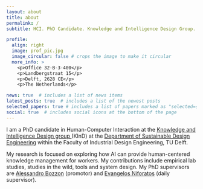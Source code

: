 ```yaml
---
layout: about
title: about
permalink: /
subtitle: HCI. PhD Candidate. Knowledge and Intelligence Design Group. Delft University of Technology.

profile:
  align: right
  image: prof_pic.jpg
  image_circular: false # crops the image to make it circular
  more_info: >
    <p>Office 32-B-3-400</p>
    <p>Landbergstraat 15</p>
    <p>Delft, 2628 CE</p>
    <p>The Netherlands</p>

news: true  # includes a list of news items
latest_posts: true  # includes a list of the newest posts
selected_papers: true # includes a list of papers marked as "selected={true}"
social: true  # includes social icons at the bottom of the page
---
```


I am a PhD candidate in Human-Computer Interaction at the <a href="https://www.tudelft.nl/io/over-io/afdelingen/sustainable-design-engineering/kind">Knowledge and Intelligence Design group </a> (KInD) at the [Department of Sustainable Design Engineering](https://www.tudelft.nl/en/ide/about-ide/departments/sustainable-design-engineering/) within the Faculty of Industrial Design Engineering, TU Delft. 

My research is focused on exploring how AI can provide human-centered knowledge management for workers. My contributions include empirical lab studies, studies in the wild, tools and system design. My PhD supervisors are [Alessandro Bozzon](https://www.tudelft.nl/en/ide/about-ide/people/bozzon-a) (promotor) and [Evangelos Niforatos](https://www.tudelft.nl/en/ide/about-ide/people/niforatos-e/) (daily supervisor).
